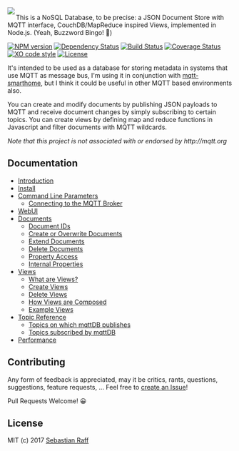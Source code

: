 <img align="left" src="https://raw.githubusercontent.com/wiki/hobbyquaker/mqttDB/images/logo.png">

This is a NoSQL Database, to be precise: a JSON Document Store with MQTT interface, CouchDB/MapReduce inspired Views,
implemented in Node.js. (Yeah, Buzzword Bingo! 🤠)

[![NPM version](https://badge.fury.io/js/mqttdb.svg)](http://badge.fury.io/js/mqttdb)
[![Dependency Status](https://img.shields.io/gemnasium/hobbyquaker/mqttDB.svg?maxAge=2592000)](https://gemnasium.com/github.com/hobbyquaker/mqttDB)
[![Build Status](https://travis-ci.org/hobbyquaker/mqttDB.svg?branch=master)](https://travis-ci.org/hobbyquaker/mqttDB)
[![Coverage Status](https://coveralls.io/repos/github/hobbyquaker/mqttDB/badge.svg?branch=master)](https://coveralls.io/github/hobbyquaker/mqttDB?branch=master)
[![XO code style](https://img.shields.io/badge/code_style-XO-5ed9c7.svg)](https://github.com/sindresorhus/xo)
[![License][mit-badge]][mit-url]


It's intended to be used as a database for storing metadata in systems that use MQTT as message bus, I'm using it in 
conjunction with [mqtt-smarthome](https://github.com/mqtt-smarthome/mqtt-smarthome), but I think it could be useful in
other MQTT based environments also.

You can create and modify documents by publishing JSON payloads to MQTT and receive document changes by simply 
subscribing to certain topics. You can create views by defining map and reduce functions in Javascript and filter 
documents with MQTT wildcards.

_Note that this project is not associated with or endorsed by http://mqtt.org_

## Documentation

* [Introduction](https://github.com/hobbyquaker/mqttDB/wiki/Introduction)
* [Install](https://github.com/hobbyquaker/mqttDB/wiki/Install)
* [Command Line Parameters](https://github.com/hobbyquaker/mqttDB/wiki/Command-Line-Parameters)
  * [Connecting to the MQTT Broker](https://github.com/hobbyquaker/mqttDB/wiki/Command-Line-Parameters#connecting-to-the-mqtt-broker)
* [WebUI](https://github.com/hobbyquaker/mqttDB/wiki/WebUI)
* [Documents](https://github.com/hobbyquaker/mqttDB/wiki/Documents)
  * [Document IDs](https://github.com/hobbyquaker/mqttDB/wiki/Documents#ids)
  * [Create or Overwrite Documents](https://github.com/hobbyquaker/mqttDB/wiki/Documents#create-or-overwrite-a-document)
  * [Extend Documents](https://github.com/hobbyquaker/mqttDB/wiki/Documents#extend-a-document)
  * [Delete Documents](https://github.com/hobbyquaker/mqttDB/wiki/Documents#deletion-of-documents)
  * [Property Access](https://github.com/hobbyquaker/mqttDB/wiki/Documents#property-access)
  * [Internal Properties](https://github.com/hobbyquaker/mqttDB/wiki/Documents#internal-properties)
* [Views](https://github.com/hobbyquaker/mqttDB/wiki/Views)
  * [What are Views?](https://github.com/hobbyquaker/mqttDB/wiki/Views#what-are-views)
  * [Create Views](https://github.com/hobbyquaker/mqttDB/wiki/Views#create-views)
  * [Delete Views](https://github.com/hobbyquaker/mqttDB/wiki/Views#delete-views)
  * [How Views are Composed](https://github.com/hobbyquaker/mqttDB/wiki/Views#how-views-are-composed)
  * [Example Views](Views#example-views)
* [Topic Reference](https://github.com/hobbyquaker/mqttDB/wiki/Topics)
  * [Topics on which mqttDB publishes](https://github.com/hobbyquaker/mqttDB/wiki/Topics#topics-on-which-mqttdb-publishes)
  * [Topics subscribed by mqttDB](https://github.com/hobbyquaker/mqttDB/wiki/Topics#topics-subscribed-by-mqttdb)
* [Performance](https://github.com/hobbyquaker/mqttDB/wiki/Performance)


## Contributing

Any form of feedback is appreciated, may it be critics, rants, questions, suggestions, feature requests, ... Feel free
to [create an Issue](https://github.com/hobbyquaker/mqttDB/issues/new)!

Pull Requests Welcome! 😀


## License

MIT (c) 2017 [Sebastian Raff](https://github.com/hobbyquaker)

[mit-badge]: https://img.shields.io/badge/License-MIT-blue.svg?style=flat
[mit-url]: LICENSE
